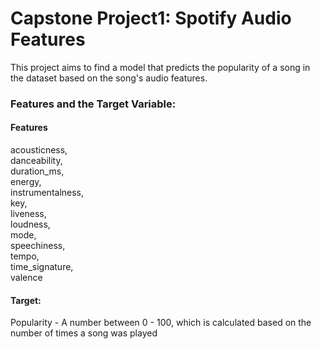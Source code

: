 # Capstone Project1: Spotify Audio Features
This project aims to find a model that predicts the popularity of a song in the dataset based on the song's audio features. 

### Features and the Target Variable: 

#### Features

acousticness,        
danceability,        
duration_ms,         
energy,              
instrumentalness,    
key,                 
liveness,            
loudness,            
mode,               
speechiness,         
tempo,              
time_signature,      
valence             

#### Target:
Popularity - A number between 0 - 100, which is calculated based on the number of times a song was played
